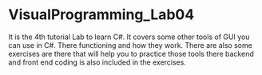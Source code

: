 # VisualProgramming_Lab04
It is the 4th tutorial Lab to learn C#. It covers some other tools of GUI you can use in C#. There functioning and how they work. There are also some exercises are there that will help you to practice those tools there backend and front end coding is also included in the exercises.   

